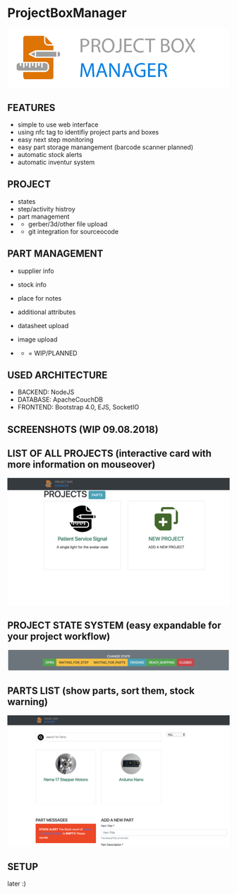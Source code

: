 # ProjectBoxManager


![GitHub Logo](/documentation/pbm_logo.png)




## FEATURES

* simple to use web interface
* using nfc tag to identifiy project parts and boxes
* easy next step monitoring
* easy part storage manangement (barcode scanner planned)
* automatic stock alerts
* automatic inventur system


## PROJECT
* states
* step/activity histroy
* part management
* * gerber/3d/other file upload
* * git integration for sourceocode






## PART MANAGEMENT
* supplier info
* stock info
* place for notes
* additional attributes
* datasheet upload
* image upload



* * = WIP/PLANNED

## USED ARCHITECTURE

* BACKEND: NodeJS
* DATABASE: ApacheCouchDB
* FRONTEND: Bootstrap 4.0, EJS, SocketIO



## SCREENSHOTS (WIP  09.08.2018)

## LIST OF ALL PROJECTS (interactive card with more information on mouseover)
![GitHub Logo](/documentation/projects_list.png)


## PROJECT STATE SYSTEM (easy expandable for your project workflow)
![GitHub Logo](/documentation/project_states.png)



## PARTS LIST (show parts, sort them, stock warning)
![GitHub Logo](/documentation/part_list.png)


## SETUP
later :)
